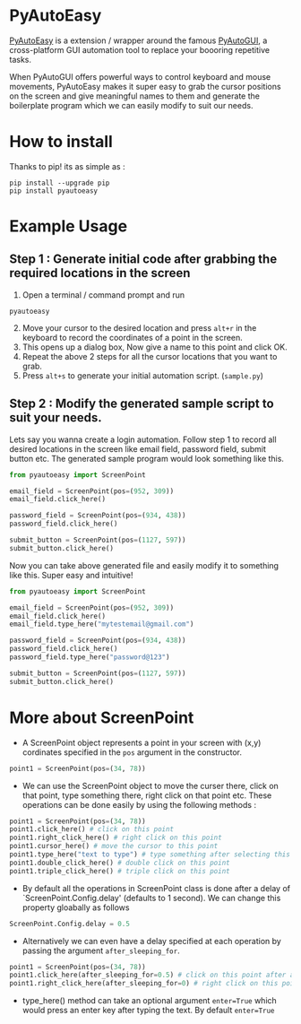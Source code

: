 PyAutoEasy
=========

[PyAutoEasy](https://pypi.org/project/pyautoeasy/) is a extension / wrapper around the famous [PyAutoGUI](https://pypi.org/project/PyAutoGUI/), a cross-platform GUI automation tool to replace your boooring repetitive tasks. 

When PyAutoGUI offers powerful ways to control keyboard and mouse movements, PyAutoEasy makes it super easy to grab the cursor positions on the screen and give meaningful names to them and generate the boilerplate program which we can easily modify to suit our needs. 


How to install
============
Thanks to pip! its as simple as :

```
pip install --upgrade pip
pip install pyautoeasy
```


Example Usage
=============

Step 1 : Generate initial code after grabbing the required locations in the screen
--------------------------
1. Open a terminal / command prompt and run 
  ```
  pyautoeasy
  ```
2. Move your cursor to the desired location and press `alt+r` in the keyboard to record the coordinates of a point in the screen.
3. This opens up a dialog box, Now give a name to this point and click OK.
4. Repeat the above 2 steps for all the cursor locations that you want to grab.
5. Press `alt+s` to generate your initial automation script. (`sample.py`)

Step 2 : Modify the generated sample script to suit your needs.
--------------------------
Lets say you wanna create a login automation. Follow step 1 to record all desired locations in the screen like email field, password field, submit button etc.
The generated sample program would look something like this. 
```py
from pyautoeasy import ScreenPoint

email_field = ScreenPoint(pos=(952, 309))
email_field.click_here()

password_field = ScreenPoint(pos=(934, 438))
password_field.click_here()

submit_button = ScreenPoint(pos=(1127, 597))
submit_button.click_here()
```
Now you can take above generated file and easily modify it to something like this. Super easy and intuitive!

```py
from pyautoeasy import ScreenPoint

email_field = ScreenPoint(pos=(952, 309))
email_field.click_here()
email_field.type_here("mytestemail@gmail.com")

password_field = ScreenPoint(pos=(934, 438))
password_field.click_here()
password_field.type_here("password@123")

submit_button = ScreenPoint(pos=(1127, 597))
submit_button.click_here()
```

More about ScreenPoint
=============
* A ScreenPoint object represents a point in your screen with (x,y) cordinates specified in the `pos` argument in the constructor. 

```py
point1 = ScreenPoint(pos=(34, 78))

```

* We can use the ScreenPoint object to move the curser there, click on that point, type something there, right click on that point etc. 
These operations can be done easily by using the following methods :
```py
point1 = ScreenPoint(pos=(34, 78))
point1.click_here() # click on this point
point1.right_click_here() # right click on this point
point1.cursor_here() # move the cursor to this point
point1.type_here("text to type") # type something after selecting this point.
point1.double_click_here() # double click on this point
point1.triple_click_here() # triple click on this point
```

* By default all the operations in ScreenPoint class is done after a delay of `ScreenPoint.Config.delay' (defaults to 1 second).
We can change this property gloabally as follows 

```py
ScreenPoint.Config.delay = 0.5
```

* Alternatively we can even have a delay specified at each operation by passing the argument `after_sleeping_for`.
```py
point1 = ScreenPoint(pos=(34, 78))
point1.click_here(after_sleeping_for=0.5) # click on this point after a delay of 0.5 seconds
point1.right_click_here(after_sleeping_for=0) # right click on this point after a delay of 0 seconds.
```

* type_here() method can take an optional argument `enter=True` which would press an enter key after typing the text. By default `enter=True`


